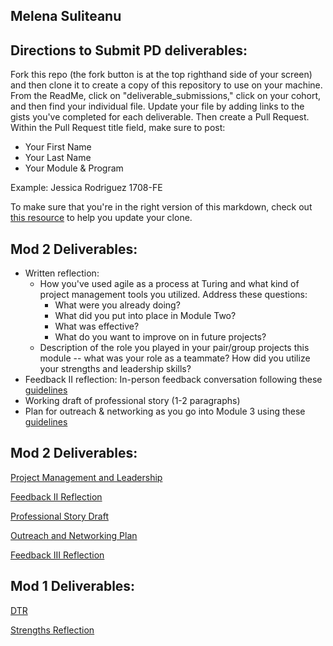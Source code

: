 
## Melena Suliteanu


## Directions to Submit PD deliverables:
Fork this repo (the fork button is at the top righthand side of your screen) and then clone it to create a copy of this repository to use on your machine. From the ReadMe, click on "deliverable_submissions," click on your cohort, and then find your individual file. Update your file by adding links to the gists you've completed for each deliverable. Then create a Pull Request. Within the Pull Request title field, make sure to post:

* Your First Name
* Your Last Name
* Your Module & Program

Example: Jessica Rodriguez 1708-FE

To make sure that you're in the right version of this markdown, check out [this resource](https://help.github.com/articles/configuring-a-remote-for-a-fork/) to help you update your clone.

## Mod 2 Deliverables:
* Written reflection:
  * How you've used agile as a process at Turing and what kind of project management tools you utilized. Address these questions:
    * What were you already doing?
    * What did you put into place in Module Two?
    * What was effective?
    * What do you want to improve on in future projects?
  * Description of the role you played in your pair/group projects this module -- what was your role as a teammate? How did you utilize your strengths and leadership skills?
* Feedback II reflection: In-person feedback conversation following these [guidelines](https://github.com/turingschool/career-development-curriculum/blob/master/module_two/feedback_conversation_reflection_guidelines.md)
* Working draft of professional story (1-2 paragraphs)
* Plan for outreach & networking as you go into Module 3 using these [guidelines](https://github.com/turingschool/career-development-curriculum/blob/master/module_two/outreach_networking_guidelines.md)

## Mod 2 Deliverables:
[Project Management and Leadership](https://gist.github.com/farmermel/c34bd2c21d0ec62a1f49e0bf62ca29da)

[Feedback II Reflection](https://gist.github.com/farmermel/2e96a2929a2471a09ab801dba0921b59)

[Professional Story Draft](https://gist.github.com/farmermel/7fe7716c5cea1561081c874809d0acba)

[Outreach and Networking Plan](https://gist.github.com/farmermel/591b29fa578f73883276cb4677d1f10a)

[Feedback III Reflection](https://gist.github.com/farmermel/4a04a5e7f5abde129489179792e39a62)

## Mod 1 Deliverables:
[DTR](https://gist.github.com/farmermel/78f70d89a5e9d1f072c5449f2583597e)

[Strengths Reflection](https://gist.github.com/farmermel/cedf36cf9dc33e570afb35711d4e3059)

